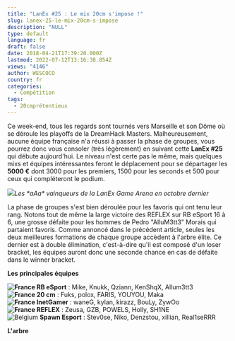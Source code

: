 ```yaml
---
title: "LanEx #25 : Le mix 20cm s'impose !"
slug: lanex-25-le-mix-20cm-s-impose
description: "NULL"
type: default
language: fr
draft: false
date: 2018-04-21T17:39:20.000Z
lastmod: 2022-07-12T13:16:38.854Z
views: "4146"
author: WESCOCO
country: fr
categories:
  - Compétition
tags:
  - 20cmprétentieux
---
```

Ce week-end, tous les regards sont tournés vers Marseille et son Dôme où se déroule les playoffs de la DreamHack Masters. Malheureusement, aucune équipe française n'a réussi à passer la phase de groupes, vous pourrez donc vous consoler (très légèrement) en suivant cette **LanEx #25** qui débute aujourd'hui. Le niveau n'est certe pas le même, mais quelques mixs et équipes intéressantes feront le déplacement pour se départager les **5000 €** dont 3000 pour les premiers, 1500 pour les seconds et 500 pour ceux qui compléteront le podium. 

![](/images/articles/5adb72d303bd4/images/aFnu5D4XiGc2QMdKKzpjXiYzaSx830a7GJYqgiQY.jpeg)_Les \*aAa\* vainqueurs de la LanEx Game Arena en octobre dernier_

La phase de groupes s'est bien déroulée pour les favoris qui ont tenu leur rang. Notons tout de même la large victoire des REFLEX sur RB eSport 16 à 6, une grosse défaite pour les hommes de Pedro "AlluM3tt3" Morais⁠ qui partaient favoris. Comme annoncé dans le précédent article, seules les deux meilleures formations de chaque groupe accèdent à l'arbre élite. Ce dernier est à double élimination, c'est-à-dire qu'il est composé d'un loser bracket, les équipes auront donc une seconde chance en cas de défaite dans le winner bracket.

**Les principales équipes**

**![France](/images/countries/fr.svg)⁠ RB eSport** : Mike, Knukk, Qziann, KenShqX, Allum3tt3  
**![France](/images/countries/fr.svg)⁠ 20 cm** : Fuks, polox, FARIS, YOUYOU, Maka  
**![France](/images/countries/fr.svg)⁠ InetGamer** : waneG, kylan, kirazz, BouLy, ZywOo  
**![France](/images/countries/fr.svg)⁠ REFLEX** : Zeusa, GZB, POWELS, Holly, SH1NE  
![Belgium](/images/countries/be.svg)⁠ **Spawn Esport** : Stev0se, Niko, Denzstou, xillian, Real1seRRR

**L'arbre** 
